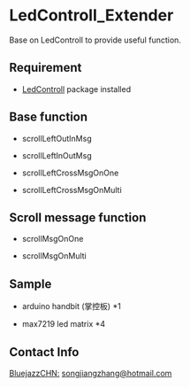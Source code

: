 # LedControll_Extender

Base on LedControll to provide useful function.

## Requirement
- [LedControll](https://github.com/noah1510/LedController) package installed

## Base function

- scrollLeftOutInMsg

- scrollLeftInOutMsg

- scrollLeftCrossMsgOnOne

- scrollLeftCrossMsgOnMulti

## Scroll message function

- scrollMsgOnOne

- scrollMsgOnMulti

## Sample

- arduino handbit (掌控板) *1

- max7219 led matrix *4

## Contact Info

[BluejazzCHN:](https://github.com/bluejazzCHN) songjiangzhang@hotmail.com

